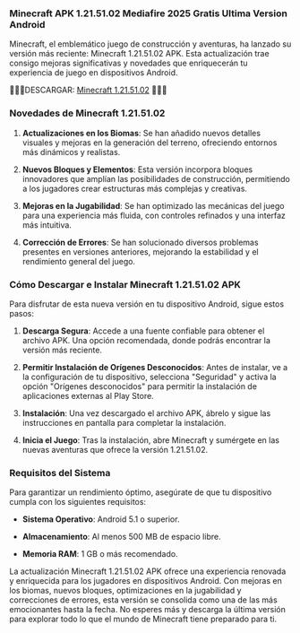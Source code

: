 ### Minecraft APK 1.21.51.02 Mediafire 2025 Gratis Ultima Version Android
Minecraft, el emblemático juego de construcción y aventuras, ha lanzado su versión más reciente: Minecraft 1.21.51.02 APK. Esta actualización trae consigo mejoras significativas y novedades que enriquecerán tu experiencia de juego en dispositivos Android.

🚀🚀🚀DESCARGAR: [Minecraft 1.21.51.02](https://apktoca.com/minecraft-apk) 🚀🚀🚀

### Novedades de Minecraft 1.21.51.02

1. **Actualizaciones en los Biomas**: Se han añadido nuevos detalles visuales y mejoras en la generación del terreno, ofreciendo entornos más dinámicos y realistas. 

2. **Nuevos Bloques y Elementos**: Esta versión incorpora bloques innovadores que amplían las posibilidades de construcción, permitiendo a los jugadores crear estructuras más complejas y creativas. 

3. **Mejoras en la Jugabilidad**: Se han optimizado las mecánicas del juego para una experiencia más fluida, con controles refinados y una interfaz más intuitiva. 

4. **Corrección de Errores**: Se han solucionado diversos problemas presentes en versiones anteriores, mejorando la estabilidad y el rendimiento general del juego. 

### Cómo Descargar e Instalar Minecraft 1.21.51.02 APK
Para disfrutar de esta nueva versión en tu dispositivo Android, sigue estos pasos:

1. **Descarga Segura**: Accede a una fuente confiable para obtener el archivo APK. Una opción recomendada, donde podrás encontrar la versión más reciente. 

2. **Permitir Instalación de Orígenes Desconocidos**: Antes de instalar, ve a la configuración de tu dispositivo, selecciona "Seguridad" y activa la opción "Orígenes desconocidos" para permitir la instalación de aplicaciones externas al Play Store.

3. **Instalación**: Una vez descargado el archivo APK, ábrelo y sigue las instrucciones en pantalla para completar la instalación.

4. **Inicia el Juego**: Tras la instalación, abre Minecraft y sumérgete en las nuevas aventuras que ofrece la versión 1.21.51.02.

### Requisitos del Sistema
Para garantizar un rendimiento óptimo, asegúrate de que tu dispositivo cumpla con los siguientes requisitos:

- **Sistema Operativo**: Android 5.1 o superior. 

- **Almacenamiento**: Al menos 500 MB de espacio libre.

- **Memoria RAM**: 1 GB o más recomendado.

La actualización Minecraft 1.21.51.02 APK ofrece una experiencia renovada y enriquecida para los jugadores en dispositivos Android. Con mejoras en los biomas, nuevos bloques, optimizaciones en la jugabilidad y correcciones de errores, esta versión se consolida como una de las más emocionantes hasta la fecha. No esperes más y descarga la última versión para explorar todo lo que el mundo de Minecraft tiene preparado para ti.
